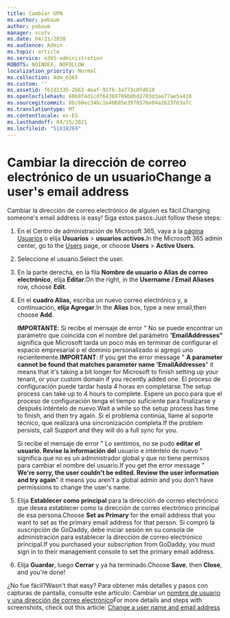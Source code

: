 ```yaml
---
title: Cambiar UPN
ms.author: pebaum
author: pebaum
manager: scotv
ms.date: 04/21/2020
ms.audience: Admin
ms.topic: article
ms.service: o365-administration
ROBOTS: NOINDEX, NOFOLLOW
localization_priority: Normal
ms.collection: Adm_O365
ms.custom: ''
ms.assetid: f61d1335-2b63-4eaf-91f6-3a773c0fd610
ms.openlocfilehash: 60b8f4d1cdf64369709b8bd2703d3ae77ae5a410
ms.sourcegitcommit: 8bc60ec34bc1e40685e3976576e04a2623f63a7c
ms.translationtype: MT
ms.contentlocale: es-ES
ms.lasthandoff: 04/15/2021
ms.locfileid: "51818269"
---
```

# <a name="change-a-users-email-address"></a><span data-ttu-id="7027a-102">Cambiar la dirección de correo electrónico de un usuario</span><span class="sxs-lookup"><span data-stu-id="7027a-102">Change a user's email address</span></span>

<span data-ttu-id="7027a-103">Cambiar la dirección de correo electrónico de alguien es fácil.</span><span class="sxs-lookup"><span data-stu-id="7027a-103">Changing someone's email address is easy!</span></span> <span data-ttu-id="7027a-104">Siga estos pasos:</span><span class="sxs-lookup"><span data-stu-id="7027a-104">Just follow these steps:</span></span>
  
1. <span data-ttu-id="7027a-105">En el Centro de administración de Microsoft 365, vaya a la [página Usuarios](https://go.microsoft.com/fwlink/p/?linkid=834822) o elija **Usuarios** \> **usuarios activos.**</span><span class="sxs-lookup"><span data-stu-id="7027a-105">In the Microsoft 365 admin center, go to the [Users](https://go.microsoft.com/fwlink/p/?linkid=834822) page, or choose **Users** \> **Active Users**.</span></span>
    
2. <span data-ttu-id="7027a-106">Seleccione el usuario.</span><span class="sxs-lookup"><span data-stu-id="7027a-106">Select the user.</span></span>
    
3. <span data-ttu-id="7027a-107">En la parte derecha, en la fila **Nombre de usuario o Alias de correo electrónico**, elija **Editar**.</span><span class="sxs-lookup"><span data-stu-id="7027a-107">On the right, in the **Username / Email Aliases** row, choose **Edit**.</span></span>
    
4. <span data-ttu-id="7027a-108">En el **cuadro Alias,** escriba un nuevo correo electrónico y, a continuación, **elija Agregar**.</span><span class="sxs-lookup"><span data-stu-id="7027a-108">In the **Alias** box, type a new email,then choose **Add**.</span></span>
    
    <span data-ttu-id="7027a-109">**IMPORTANTE**: Si recibe el mensaje de error " No se puede encontrar un parámetro que coincida con el nombre del parámetro **'EmailAddresses"** significa que Microsoft tarda un poco más en terminar de configurar el espacio empresarial o el dominio personalizado si agregó uno recientemente.</span><span class="sxs-lookup"><span data-stu-id="7027a-109">**IMPORTANT**: If you get the error message " **A parameter cannot be found that matches parameter name 'EmailAddresses**" it means that it's taking a bit longer for Microsoft to finish setting up your tenant, or your custom domain if you recently added one.</span></span> <span data-ttu-id="7027a-110">El proceso de configuración puede tardar hasta 4 horas en completarse.</span><span class="sxs-lookup"><span data-stu-id="7027a-110">The setup process can take up to 4 hours to complete.</span></span> <span data-ttu-id="7027a-111">Espere un poco para que el proceso de configuración tenga el tiempo suficiente para finalizarse y después inténtelo de nuevo.</span><span class="sxs-lookup"><span data-stu-id="7027a-111">Wait a while so the setup process has time to finish, and then try again.</span></span> <span data-ttu-id="7027a-112">Si el problema continúa, llame al soporte técnico, que realizará una sincronización completa.</span><span class="sxs-lookup"><span data-stu-id="7027a-112">If the problem persists, call Support and they will do a full sync for you.</span></span>
    
    <span data-ttu-id="7027a-113">Si recibe el mensaje de error " Lo sentimos, no se pudo **editar el usuario. Revise la información del** usuario e inténtelo de nuevo " significa que no es un administrador global y que no tiene permisos para cambiar el nombre del usuario.</span><span class="sxs-lookup"><span data-stu-id="7027a-113">If you get the error message " **We're sorry, the user couldn't be edited. Review the user information and try again**" it means you aren't a global admin and you don't have permissions to change the user's name.</span></span>
    
5. <span data-ttu-id="7027a-114">Elija **Establecer como principal** para la dirección de correo electrónico que desea establecer como la dirección de correo electrónico principal de esa persona.</span><span class="sxs-lookup"><span data-stu-id="7027a-114">Choose **Set as Primary** for the email address that you want to set as the primary email address for that person.</span></span> <span data-ttu-id="7027a-115">Si compró la suscripción de GoDaddy, debe iniciar sesión en su consola de administración para establecer la dirección de correo electrónico principal.</span><span class="sxs-lookup"><span data-stu-id="7027a-115">If you purchased your subscription from GoDaddy, you must sign in to their management console to set the primary email address.</span></span> 
    
6. <span data-ttu-id="7027a-116">Elija **Guardar**, luego **Cerrar** y ya ha terminado.</span><span class="sxs-lookup"><span data-stu-id="7027a-116">Choose **Save**, then **Close**, and you're done!</span></span>
    
<span data-ttu-id="7027a-117">¿No fue fácil?</span><span class="sxs-lookup"><span data-stu-id="7027a-117">Wasn't that easy?</span></span> <span data-ttu-id="7027a-118">Para obtener más detalles y pasos con capturas de pantalla, consulte este artículo: Cambiar un [nombre de usuario y una dirección de correo electrónico](https://docs.microsoft.com/microsoft-365/admin/add-users/change-a-user-name-and-email-address)</span><span class="sxs-lookup"><span data-stu-id="7027a-118">For more details and steps with screenshots, check out this article: [Change a user name and email address](https://docs.microsoft.com/microsoft-365/admin/add-users/change-a-user-name-and-email-address)</span></span>
  

